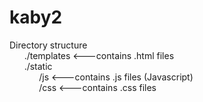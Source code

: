 # kaby2  
Directory structure  
&nbsp;&nbsp;&nbsp;&nbsp;&nbsp;&nbsp;./templates   <---contains .html files  
&nbsp;&nbsp;&nbsp;&nbsp;&nbsp;&nbsp;./static  
&nbsp;&nbsp;&nbsp;&nbsp;&nbsp;&nbsp;&nbsp;&nbsp;&nbsp;&nbsp;&nbsp;&nbsp;/js   <---contains .js files (Javascript)   
&nbsp;&nbsp;&nbsp;&nbsp;&nbsp;&nbsp;&nbsp;&nbsp;&nbsp;&nbsp;&nbsp;&nbsp;/css  <---contains .css files  
